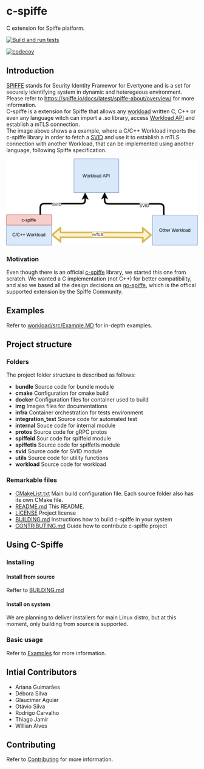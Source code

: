 # c-spiffe

C extension for Spiffe platform.

[![Build and run tests](https://github.com/HewlettPackard/c-spiffe/actions/workflows/actions.yml/badge.svg)](https://github.com/HewlettPackard/c-spiffe/actions/workflows/actions.yml)

[![codecov](https://codecov.io/gh/HewlettPackard/c-spiffe/branch/master/graph/badge.svg)](https://codecov.io/gh/HewlettPackard/c-spiffe)

## Introduction

[SPIFFE](https://spiffe.io/) stands for Seurity Identity Framewor for Evertyone and is a set for securely identifying system in dynamic and heteregeous environment. Please refer to https://spiffe.io/docs/latest/spiffe-about/overview/ for more information.  
C-spiffe is a extension for Spiffe that allows any [workload](https://spiffe.io/docs/latest/spiffe-about/spiffe-concepts/#workload) written C, C++ or even any language witch can import a .so library, access [Workload API](https://spiffe.io/docs/latest/spiffe-about/spiffe-concepts/#spiffe-workload-api) and establish a mTLS connection.  
The image above shows a a example, where a C/C++ Workload imports the c-spiffe library in order to fetch a [SVID](https://spiffe.io/docs/latest/spiffe-about/spiffe-concepts/#spiffe-verifiable-identity-document-svid) and use it to establish a mTLS connection with another Workload, that can be implemented using another language, following Spiffe specification.

![Alt text](img/cspiffe_example.png "C-spiffe usage example")

### Motivation

Even though there is an official [c-spiffe](https://github.com/spiffe/c-spiffe) library, we started this one from scratch. We wanted a C implementation (not C++) for better compatibility, and also we based all the design decisions on [go-spiffe](https://github.com/spiffe/c-spiffe), which is the offical supported extension by the Spiffe Community.


## Examples
 
 Refer to [workload/src/Example.MD](workload/src/EXAMPLE.md) for in-depth examples.


## Project structure


### Folders
The project folder structure is described as follows:

* **bundle** Source code for bundle module
* **cmake** Configuration for cmake build
* **docker** Configuration files for container used to build 
* **img** Images files for documentations
* **infra** Container orchestration for tests environment
* **integration_test** Source code for automated test
* **internal** Souce code for internal module
* **protos** Source code for gRPC protos
* **spiffeid** Sour code for spiffeid module
* **spiffetls** Source code for spiffetls module
* **svid** Source code for SVID module
* **utils** Source code for utility functions
* **workload** Source code for workload


### Remarkable files

* [CMakeList.txt](CMakeLists.txt) Main build configuration file. Each source folder also has its own CMake file.
* [README.md](README.md) This README.
* [LICENSE](LICENSE) Project license
* [BUILDING.md](BUILDING.MD) Instructions how to build c-spiffe in your system
* [CONTRIBUTING.md](CONTRIBUTING.md) Guide how to contribute c-spiffe project

<!--TODO: List all folders with its contents -->

## Using C-Spiffe

### Installing

#### Install from source
Reffer to [BUILDING.md](BUILDING.md) 

#### Install on system

We are planning to deliver installers for main Linux distro, but at this moment, only building from source is supported.

### Basic usage

Refer to [Examples](workload/src/EXAMPLE.md) for more information.

## Intial Contributors

* Ariana Guimarães
* Débora Silva
* Glaucimar Aguiar
* Otávio Silva
* Rodrigo Carvalho
* Thiago Jamir
* Willian Alves

## Contributing
Refer to [Contributing](workload/src/CONTRIBUTING.md) for more information.




